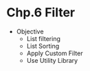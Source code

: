 # Chp.6  Filter

- Objective
  - List filtering
  - List Sorting
  - Apply Custom Filter
  - Use Utility Library
